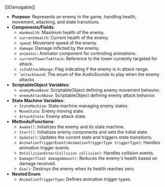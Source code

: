 [[IDamagable]]
- **Purpose**: Represents an enemy in the game, handling health, movement, attacking, and state transitions.
- **Components/Fields**:
    - `maxHealth`: Maximum health of the enemy.
    - `currentHealth`: Current health of the enemy.
    - `speed`: Movement speed of the enemy.
    - `damage`: Damage inflicted by the enemy.
    - `animator`: Animator component for controlling animations.
    - `currentTowerToAttack`: Reference to the tower currently targeted for attack.
    - `isInAttackRange`: Flag indicating if the enemy is in attack range.
    - '`attackSound`: The enum of the AudioSounds to play when the enemy attacks
- **ScriptableObject Variables**:
    - `enemyMoveBase`: ScriptableObject defining enemy movement behavior.
    - `enemyAttackBase`: ScriptableObject defining enemy attack behavior.
- **State Machine Variables**:
    - `StateMachine`: State machine managing enemy states.
    - `MoveState`: Enemy moving state.
    - `AttackState`: Enemy attack state.
- **Methods/Functions**:
    - `Awake()`: Initializes the enemy and its state machine.
    - `Start()`: Initializes enemy components and sets the initial state.
    - `Update()`: Updates the current state and triggers state transitions.
    - `AnimationTriggerEvent(AnimationTriggerType triggerType)`: Handles animation trigger events.
    - `OnCollisionEnter(Collision collision)`: Handles collision events.
    - `Damage(float damageAmount)`: Reduces the enemy's health based on damage received.
    - `Die()`: Destroys the enemy when its health reaches zero.
- **Nested Enum**:
    - `AnimationTriggerType`: Defines animation trigger types.

